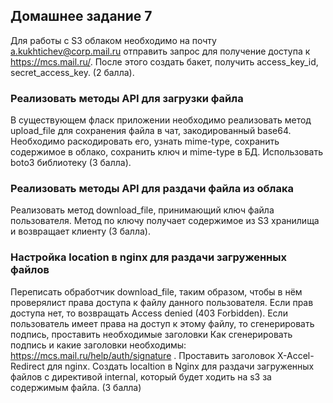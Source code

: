 ## Домашнее задание 7

Для работы с S3 облаком необходимо на почту a.kukhtichev@corp.mail.ru отправить запрос для получение доступа к https://mcs.mail.ru/.
После этого создать бакет, получить access_key_id, secret_access_key. (2 балла).

### Реализовать методы API для загрузки файла
В существующем фласк приложении необходимо реализовать метод upload_file для сохранения файла в чат, закодированный base64.
Необходимо раскодировать его, узнать mime-type, сохранить содержимое в облако, сохранить ключ и mime-type в БД.
Использовать boto3 библиотеку (3 балла).

### Реализовать методы API для раздачи файла из облака
Реализовать метод download_file, принимающий ключ файла пользователя. Метод по ключу получает содержимое из S3 хранилища и возвращает клиенту (3 балла).

### Настройка location в nginx для раздачи загруженных файлов
Переписать обработчик download_file, таким образом, чтобы в нём проверялист права доступа к файлу данного пользователя. Если прав доступа нет, то возвращать Access denied (403 Forbidden). Если пользователь имеет права на доступ к этому файлу, то сгенерировать подпись, проставить необходимые заголовки 
Как сгенерировать подпись и какие заголовки необходимы: https://mcs.mail.ru/help/auth/signature . Проставить заголовок X-Accel-Redirect для nginx.
Создать localtion в Nginx для раздачи загруженных файлов с директивой internal, который будет ходить на s3 за содержимым файла. (3 балла)

